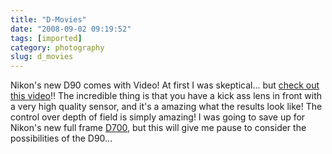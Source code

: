 ```yaml
---
title: "D-Movies"
date: "2008-09-02 09:19:52"
tags: [imported]
category: photography
slug: d_movies
---
```


Nikon's new D90 comes with Video! At first I was skeptical... but <a href="http://chsvimg.nikon.com/products/imaging/lineup/d90/en/d-movie/">check out this video</a>!! The incredible thing is that you have a kick ass lens in front with a very high quality sensor, and it's a amazing what the results look like! The control over depth of field is simply amazing! I was going to save up for Nikon's new full frame <a href="http://www.dpreview.com/previews/nikond700/">D700</a>, but this will give me pause to consider the possibilities of the D90...
